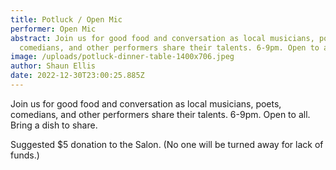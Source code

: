 ```yaml
---
title: Potluck / Open Mic
performer: Open Mic
abstract: Join us for good food and conversation as local musicians, poets,
  comedians, and other performers share their talents. 6-9pm. Open to all.
image: /uploads/potluck-dinner-table-1400x706.jpeg
author: Shaun Ellis
date: 2022-12-30T23:00:25.885Z
---
```

Join us for good food and conversation as local musicians, poets, comedians, and other performers share their talents. 6-9pm. Open to all. Bring a dish to share. 

Suggested $5 donation to the Salon. (No one will be turned away for lack of funds.)